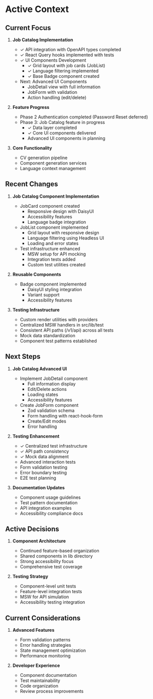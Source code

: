 # Active Context

## Current Focus

1. **Job Catalog Implementation**
   - ✓ API integration with OpenAPI types completed
   - ✓ React Query hooks implemented with tests
   - ✓ UI Components Development
     - ✓ Grid layout with job cards (JobList)
     - ✓ Language filtering implemented
     - ✓ Base Badge component created
   - Next: Advanced UI Components
     - JobDetail view with full information
     - JobForm with validation
     - Action handling (edit/delete)

2. **Feature Progress**
   - Phase 2 Authentication completed (Password Reset deferred)
   - Phase 3: Job Catalog feature in progress
     - ✓ Data layer completed
     - ✓ Core UI components delivered
     - Advanced UI components in planning

3. **Core Functionality**
   - CV generation pipeline
   - Component generation services
   - Language context management

## Recent Changes

1. **Job Catalog Component Implementation**
   - JobCard component created
     - Responsive design with DaisyUI
     - Accessibility features
     - Language badge integration
   - JobList component implemented
     - Grid layout with responsive design
     - Language filtering using Headless UI
     - Loading and error states
   - Test infrastructure enhanced
     - MSW setup for API mocking
     - Integration tests added
     - Custom test utilities created

2. **Reusable Components**
   - Badge component implemented
     - DaisyUI styling integration
     - Variant support
     - Accessibility features

3. **Testing Infrastructure**
   - Custom render utilities with providers
   - Centralized MSW handlers in src/lib/test
   - Consistent API paths (/v1/api) across all tests
   - Mock data standardization
   - Component test patterns established

## Next Steps

1. **Job Catalog Advanced UI**
   - Implement JobDetail component
     - Full information display
     - Edit/Delete actions
     - Loading states
     - Accessibility features
   - Create JobForm component
     - Zod validation schema
     - Form handling with react-hook-form
     - Create/Edit modes
     - Error handling

2. **Testing Enhancement**
   - ✓ Centralized test infrastructure
   - ✓ API path consistency
   - ✓ Mock data alignment
   - Advanced interaction tests
   - Form validation testing
   - Error boundary testing
   - E2E test planning

3. **Documentation Updates**
   - Component usage guidelines
   - Test pattern documentation
   - API integration examples
   - Accessibility compliance docs

## Active Decisions

1. **Component Architecture**
   - Continued feature-based organization
   - Shared components in lib directory
   - Strong accessibility focus
   - Comprehensive test coverage

2. **Testing Strategy**
   - Component-level unit tests
   - Feature-level integration tests
   - MSW for API simulation
   - Accessibility testing integration

## Current Considerations

1. **Advanced Features**
   - Form validation patterns
   - Error handling strategies
   - State management optimization
   - Performance monitoring

2. **Developer Experience**
   - Component documentation
   - Test maintainability
   - Code organization
   - Review process improvements
